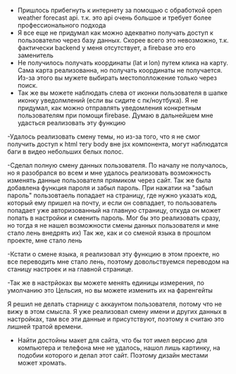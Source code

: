 - Пришлось прибегнуть к интернету за помощью с обработкой open weather forecast api. т.к. это api очень большое и требует более профессионального подхода
- Я все еще не придумал как можно адекватно получать доступ к пользователю через базу данных. Скорее всего это невозможно, т.к. фактически backend у меня отсутствует, а firebase это его заменитель
- Не получилось получать координаты (lat и lon) путем клика на карту. Сама карта реализованна, но получать координаты не получается. Из-за этого вы мужете выбирать местополложение только через поиск.
- Так же вы можете наблюдать слева от иконки пользователя в шапке иконку уведолмлений (если вы сидите с пк/ноутбука). Я не придумал, как можно отправлять уведомления конкретным пользователям при помощи firebase. Думаю в дальнейшем мне удасться реализовать эту функцию







-Удалось реализовать смену темы, но из-за того, что я не смог получить доступ к html тегу body вне jsx компонента, могут наблюдатся баги в видео небольших белых полос.

-Сделал полную смену данных пользователя. По началу не получалось, но я разобрался во всем и мне удалось реализовать возможность изменять данные пользователя прямиком через сайт. Так же была добавлена функция пароля и забыл пароль. При нажатии на "забыл пароль" пользовтаель попадает на страницу, где нужно указать код, который ему пришел на почту, и если он совпадает, то пользователь попадает уже авторизованный на главную страницу, откуда он может попать в настройки и сменить пароль. Мог бы это реализовать сразу, но тогда я не нашел возможности смены данных пользователя и мне стало лень внедрять их) Так же, как и со сменой языка в прошлом проекте, мне стало лень

-Кстати о смене языка, я реализовал эту функцию в этом проекте, но все переводить мне стало лень, поэтому довольствуемся переводом на станицу настроек и на главной странице.

-Так же в настрйоках вы можете менять единицы измерения, по умолчанию это Цельсия, но вы можете изменить их на фаренгейты


Я решил не делать старницу с аккаунтом пользователя, потому что не вижу в этом смысла. Я уже реализовал смену имени и других данных в настройках, там все эти данные и присутствуют, поэтому я считаю это лишней тратой времени.






- Найти достойны макет для сайта, что бы тот имел версию для компьютера и телефона мне не удалось, нашол лишь картинку, на подобии которого и делал этот сайт. Поэтому дизайн местами может хромать.
